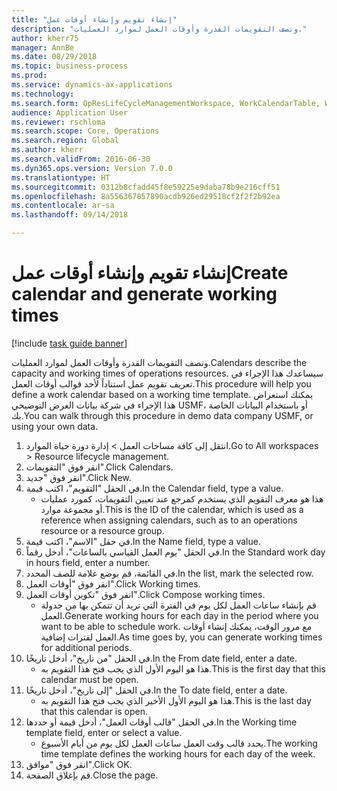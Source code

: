 ```yaml
--- 
title: "إنشاء تقويم وإنشاء أوقات عمل"
description: "وتصف التقويمات القدرة وأوقات العمل لموارد العمليات."
author: kherr75
manager: AnnBe
ms.date: 08/29/2018
ms.topic: business-process
ms.prod: 
ms.service: dynamics-ax-applications
ms.technology: 
ms.search.form: OpResLifeCycleManagementWorkspace, WorkCalendarTable, WorkCalendarDate
audience: Application User
ms.reviewer: rschloma
ms.search.scope: Core, Operations
ms.search.region: Global
ms.author: kherr
ms.search.validFrom: 2016-06-30
ms.dyn365.ops.version: Version 7.0.0
ms.translationtype: HT
ms.sourcegitcommit: 0312b8cfadd45f8e59225e9daba78b9e216cff51
ms.openlocfilehash: 8a556367857890acdb926ed29518cf2f2f2b92ea
ms.contentlocale: ar-sa
ms.lasthandoff: 09/14/2018

---
```

# <a name="create-calendar-and-generate-working-times"></a><span data-ttu-id="aeeab-103">إنشاء تقويم وإنشاء أوقات عمل</span><span class="sxs-lookup"><span data-stu-id="aeeab-103">Create calendar and generate working times</span></span>

[!include [task guide banner](../../includes/task-guide-banner.md)]

<span data-ttu-id="aeeab-104">وتصف التقويمات القدرة وأوقات العمل لموارد العمليات.</span><span class="sxs-lookup"><span data-stu-id="aeeab-104">Calendars describe the capacity and working times of operations resources.</span></span> <span data-ttu-id="aeeab-105">سيساعدك هذا الإجراء في تعريف تقويم عمل استناداً لأحد قوالب أوقات العمل.</span><span class="sxs-lookup"><span data-stu-id="aeeab-105">This procedure will help you define a work calendar based on a working time template.</span></span> <span data-ttu-id="aeeab-106">يمكنك استعراض هذا الإجراء في شركة بيانات العرض التوضيحي USMF، أو باستخدام البيانات الخاصة بك.</span><span class="sxs-lookup"><span data-stu-id="aeeab-106">You can walk through this procedure in demo data company USMF, or using your own data.</span></span>

1. <span data-ttu-id="aeeab-107">انتقل إلى كافة مساحات العمل > إدارة دورة حياة الموارد.</span><span class="sxs-lookup"><span data-stu-id="aeeab-107">Go to All workspaces > Resource lifecycle management.</span></span>
2. <span data-ttu-id="aeeab-108">انقر فوق "التقويمات".</span><span class="sxs-lookup"><span data-stu-id="aeeab-108">Click Calendars.</span></span>
3. <span data-ttu-id="aeeab-109">انقر فوق "جديد".</span><span class="sxs-lookup"><span data-stu-id="aeeab-109">Click New.</span></span>
4. <span data-ttu-id="aeeab-110">في الحقل "التقويم"، اكتب قيمة.</span><span class="sxs-lookup"><span data-stu-id="aeeab-110">In the Calendar field, type a value.</span></span>
    * <span data-ttu-id="aeeab-111">هذا هو معرف التقويم الذي يستخدم كمرجع عند تعيين التقويمات، كمورد عمليات أو مجموعة موارد.</span><span class="sxs-lookup"><span data-stu-id="aeeab-111">This is the ID of the calendar, which is used as a reference when assigning calendars, such as to an operations resource or a resource group.</span></span>  
5. <span data-ttu-id="aeeab-112">في حقل "الاسم"، اكتب قيمة.</span><span class="sxs-lookup"><span data-stu-id="aeeab-112">In the Name field, type a value.</span></span>
6. <span data-ttu-id="aeeab-113">في الحقل "يوم العمل القياسي بالساعات"، أدخل رقماً.</span><span class="sxs-lookup"><span data-stu-id="aeeab-113">In the Standard work day in hours field, enter a number.</span></span>
7. <span data-ttu-id="aeeab-114">في القائمة، قم بوضع علامة للصف المحدد.</span><span class="sxs-lookup"><span data-stu-id="aeeab-114">In the list, mark the selected row.</span></span>
8. <span data-ttu-id="aeeab-115">انقر فوق "أوقات العمل".</span><span class="sxs-lookup"><span data-stu-id="aeeab-115">Click Working times.</span></span>
9. <span data-ttu-id="aeeab-116">انقر فوق "تكوين أوقات العمل".</span><span class="sxs-lookup"><span data-stu-id="aeeab-116">Click Compose working times.</span></span>
    * <span data-ttu-id="aeeab-117">قم بإنشاء ساعات العمل لكل يوم في الفترة التي تريد أن تتمكن بها من جدولة العمل.</span><span class="sxs-lookup"><span data-stu-id="aeeab-117">Generate working hours for each day in the period where you want to be able to schedule work.</span></span> <span data-ttu-id="aeeab-118">مع مرور الوقت، يمكنك إنشاء أوقات العمل لفترات إضافية.</span><span class="sxs-lookup"><span data-stu-id="aeeab-118">As time goes by, you can generate working times for additional periods.</span></span>  
10. <span data-ttu-id="aeeab-119">في الحقل "من تاريخ"، أدخل تاريخًا.</span><span class="sxs-lookup"><span data-stu-id="aeeab-119">In the From date field, enter a date.</span></span>
    * <span data-ttu-id="aeeab-120">هذا هو اليوم الأول الذي يجب فتح هذا التقويم به.</span><span class="sxs-lookup"><span data-stu-id="aeeab-120">This is the first day that this calendar must be open.</span></span>  
11. <span data-ttu-id="aeeab-121">في الحقل "إلى تاريخ"، أدخل تاريخًا.</span><span class="sxs-lookup"><span data-stu-id="aeeab-121">In the To date field, enter a date.</span></span>
    * <span data-ttu-id="aeeab-122">هذا هو اليوم الأول الأخير الذي يجب فتح هذا التقويم به.</span><span class="sxs-lookup"><span data-stu-id="aeeab-122">This is the last day that this calendar is open.</span></span>  
12. <span data-ttu-id="aeeab-123">في الحقل "قالب أوقات العمل"، أدخل قيمة أو حددها.</span><span class="sxs-lookup"><span data-stu-id="aeeab-123">In the Working time template field, enter or select a value.</span></span>
    * <span data-ttu-id="aeeab-124">يحدد قالب وقت العمل ساعات العمل لكل يوم من أيام الأسبوع.</span><span class="sxs-lookup"><span data-stu-id="aeeab-124">The working time template defines the working hours for each day of the week.</span></span>  
13. <span data-ttu-id="aeeab-125">انقر فوق "موافق".</span><span class="sxs-lookup"><span data-stu-id="aeeab-125">Click OK.</span></span>
14. <span data-ttu-id="aeeab-126">قم بإغلاق الصفحة.</span><span class="sxs-lookup"><span data-stu-id="aeeab-126">Close the page.</span></span>


